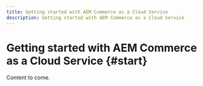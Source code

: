 ```yaml
---
title: Getting started with AEM Commerce as a Cloud Service
description: Getting started with AEM Commerce as a Cloud Service
---
```


# Getting started with AEM Commerce as a Cloud Service {#start}

Content to come.
